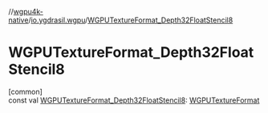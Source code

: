 //[wgpu4k-native](../../index.md)/[io.ygdrasil.wgpu](index.md)/[WGPUTextureFormat_Depth32FloatStencil8](-w-g-p-u-texture-format_-depth32-float-stencil8.md)

# WGPUTextureFormat_Depth32FloatStencil8

[common]\
const val [WGPUTextureFormat_Depth32FloatStencil8](-w-g-p-u-texture-format_-depth32-float-stencil8.md): [WGPUTextureFormat](-w-g-p-u-texture-format/index.md)